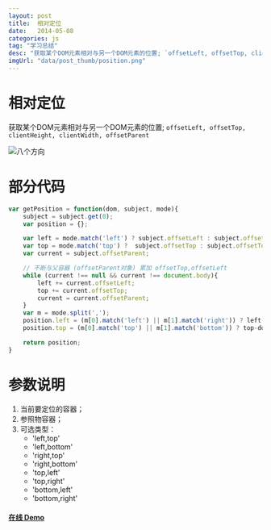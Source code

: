 ```yaml
---
layout: post
title:  相对定位
date:   2014-05-08
categories: js
tag: "学习总结"
desc: "获取某个DOM元素相对与另一个DOM元素的位置; `offsetLeft, offsetTop, clientHeight, clientWidth, offsetParent`"
imgUrl: "data/post_thumb/position.png"
---
```


相对定位
======================

获取某个DOM元素相对与另一个DOM元素的位置; `offsetLeft, offsetTop, clientHeight, clientWidth, offsetParent`

![八个方向]({{site.url}}data/position.png)

部分代码
======================

```js
var getPosition = function(dom, subject, mode){
	subject = subject.get(0);
	var position = {};

	var left = mode.match('left') ? subject.offsetLeft : subject.offsetLeft + subject.offsetWidth;
	var top = mode.match('top') ?  subject.offsetTop : subject.offsetTop + subject.offsetHeight;
	var current = subject.offsetParent;

	// 不断与父容器 (offsetParent对象) 累加 offsetTop,offsetLeft
	while (current !== null && current !== document.body){
		left += current.offsetLeft;
		top += current.offsetTop;
		current = current.offsetParent;
	}
	var m = mode.split(',');
	position.left = (m[0].match('left') || m[1].match('right')) ? left-dom.outerWidth() : left;
	position.top = (m[0].match('top') || m[1].match('bottom')) ? top-dom.outerHeight() : top;

	return position;
}
```

参数说明
======================

1. 当前要定位的容器；
2. 参照物容器；
3. 可选类型：
	- 'left,top'
	- 'left,bottom'
	- 'right,top'
	- 'right,bottom'
	- 'top,left'
	- 'top,right'
	- 'bottom,left'
	- 'bottom,right'

#### [在线 Demo]({{site.url}}demos/position.html)




